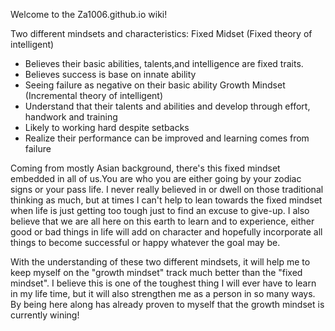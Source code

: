 Welcome to the Za1006.github.io wiki!

Two different mindsets and characteristics:
Fixed Midset (Fixed theory of intelligent)
* Believes their basic abilities, talents,and intelligence are fixed traits.
* Believes success is base on innate ability
* Seeing failure as negative on their basic ability
Growth Mindset (Incremental theory of intelligent)
* Understand that their talents and abilities and develop through effort, handwork and training
* Likely to working hard despite setbacks
* Realize their performance can be improved and learning comes from failure

Coming from mostly Asian background, there's this fixed mindset embedded in all of us.You are who you are either going by your zodiac signs or your pass life. I never really believed in or dwell on those traditional thinking as much, but at times I can't help to lean towards the fixed mindset when life is just getting too tough just to find an excuse to give-up. I also believe that we are all here on this earth to learn and to experience, either good or bad things in life will add on character and hopefully incorporate all things to become successful or happy whatever the goal may be.

With the understanding of these two different mindsets, it will help me to keep myself on the "growth mindset" track much better than the "fixed mindset". I believe this is one of the toughest thing I will ever have to learn in my life time, but it will also strengthen me as a person in so many ways. By being here along has already proven to myself that the growth mindset is currently wining!